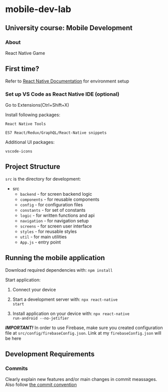 # mobile-dev-lab

## University course: Mobile Development

### About

React Native Game

## First time?

Refer to [React Native Documentation](https://reactnative.dev/docs/environment-setup) for environment setup

### Set up VS Code as React Native IDE (optional)

Go to Extensions(Ctrl+Shift+X)

Install following packages:

<code>React Native Tools</code>

<code>ES7 React/Redux/GraphQL/React-Native snippets</code>

Additional UI packages:

<code>vscode-icons</code>

## Project Structure

<code>src</code> is the directory for development:

- src
  - <code>backend</code> - for screen backend logic
  - <code>components</code> - for reusable components
  - <code>config</code> - for configuration files
  - <code>constants</code> - for set of constants
  - <code>logic</code> - for written functions and api
  - <code>navigation</code> - for navigation setup
  - <code>screens</code> - for screen user interface
  - <code>styles</code> - for reusable styles
  - <code>util</code> - for main utilities
  - <code>App.js</code> - entry point

## Running the mobile application

Download required dependencies with:
<code>npm install</code>

Start application:

1. Connect your device

2. Start a development server with:
<code>npx react-native start</code>

3. Install application on your device with:
<code>npx react-native run-android --no-jetifier</code>

**_IMPORTANT!_** In order to use Firebase, make sure you created configuration file at <code>src/config/firebaseConfig.json</code>.
Link at my <code>firebaseConfig.json</code> will be here

## Development Requirements

### Commits

Clearly explain new features and/or main changes in commit meassages.
Also follow [the commit convention](https://www.conventionalcommits.org/en/v1.0.0-beta.2/)

